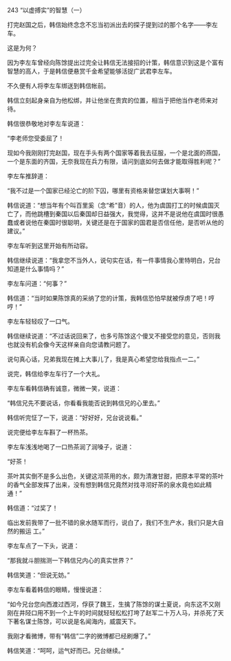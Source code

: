 243 “以虚搏实”的智慧（一）



打完赵国之后，韩信始终念念不忘当初派出去的探子提到过的那个名字——李左车。

这是为何？

因为李左车曾经向陈馀提出过完全让韩信无法接招的计策，韩信意识到这是个富有智慧的高人，于是韩信便悬赏千金希望能够活捉广武君李左车。



不久便有人将李左车绑送到韩信帐前。

韩信立刻起身亲自为他松绑，并让他坐在贵宾的位置，相当于把他当作老师来对待。

韩信很恭敬地对李左车说道：

“李老师您受委屈了！

现如今我刚刚打完赵国，现在手头有两个国家等着我去征服，一个是北面的燕国，一个是东面的齐国，无奈我现在兵力有限，请问到底如何去做才能取得胜利呢？” 



李左车推辞道：

“我不过是一个国家已经沦亡的阶下囚，哪里有资格来替您谋划大事啊！”

韩信说道：“想当年有个叫百里奚（念“希”音）的人，他为虞国打工的时候虞国灭亡了，而他跳槽到秦国以后秦国却日益强大，我觉得，这并不是说他在虞国时很愚蠢或者说他在秦国时很聪明，关键还是在于国家的国君是否信任他，是否听从他的建议。”

李左车听到这里开始有所动容。

韩信继续说道：“我拿您不当外人，说句实在话，有一件事情我心里特明白，兄台知道是什么事情吗？”

李左车问道：“何事？”

韩信道：“当时如果陈馀真的采纳了您的计策，我韩信恐怕早就被俘虏了吧！哼哼！”

李左车轻轻叹了一口气。



韩信继续说道：“不过话说回来了，也多亏陈馀这个傻叉不接受您的意见，否则我也就没有机会像今天这样亲自向您请教问题了。

说句真心话，兄弟我现在摊上大事儿了，我是真心希望您给我指点一二。”

说完，韩信给李左车行了一个大礼。



李左车看韩信确有诚意，微微一笑，说道：

“韩信兄先不要说话，你看看我能否说到韩信兄的心里去。”

韩信听完怔了一下，说道：“好好好，兄台说说看。”

说完便给李左车斟了一杯热茶。

李左车浅浅地喝了一口热茶润了润嗓子，说道：

“好茶！

茶叶其实倒不是多么出色，关键这沏茶用的水，颇为清澈甘甜，把原本平常的茶叶的香气全部发挥了出来，没有想到韩信兄竟然对找寻沏好茶的泉水竟也如此精通！”

韩信道：“过奖了！

临出发前我带了一批不错的泉水随军而行，说白了，我们不生产水，我们只是大自然的搬运
工。”

 李左车点了一下头，说道：

“那我就斗胆揣测一下韩信兄内心的真实世界？”

韩信笑道：“但说无妨。”

李左车看着韩信的眼睛，慢慢说道：

“如今兄台您向西渡过西河，俘获了魏王，生擒了陈馀的谋士夏说，向东这不又刚刚在井陉口用不到一个上午的时间就轻轻松松打垮了赵军二十万人马，并杀死了天下著名谋士陈馀，可以说是名闻海内，威震天下。

我刚才看微博，带有“韩信”二字的微博都已经刷爆了。”

韩信笑道：“呵呵，运气好而已。兄台继续。”

